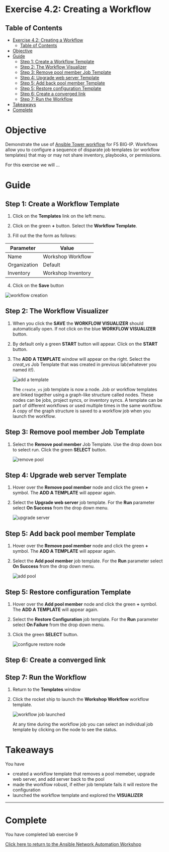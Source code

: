 # Exercise 4.2: Creating a Workflow

## Table of Contents

- [Exercise 4.2: Creating a Workflow](#exercise-42-creating-a-workflow)
  - [Table of Contents](#table-of-contents)
- [Objective](#objective)
- [Guide](#guide)
  - [Step 1: Create a Workflow Template](#step-1-create-a-workflow-template)
  - [Step 2: The Workflow Visualizer](#step-2-the-workflow-visualizer)
  - [Step 3: Remove pool member Job Template](#step-3-remove-pool-member-job-template)
  - [Step 4: Upgrade web server Template](#step-4-upgrade-web-server-template)
  - [Step 5: Add back pool member Template](#step-5-add-back-pool-member-template)
  - [Step 5: Restore configuration Template](#step-5-restore-configuration-template)
  - [Step 6: Create a converged link](#step-6-create-a-converged-link)
  - [Step 7: Run the Workflow](#step-7-run-the-workflow)
- [Takeaways](#takeaways)
- [Complete](#complete)

# Objective

Demonstrate the use of [Ansible Tower workflow](https://docs.ansible.com/ansible-tower/latest/html/userguide/workflows.html) for F5 BIG-IP.  Workflows allow you to configure a sequence of disparate job templates (or workflow templates) that may or may not share inventory, playbooks, or permissions.

For this exercise we will ...

# Guide

## Step 1: Create a Workflow Template

1. Click on the **Templates** link on the left menu.  

2. Click on the green **+** button. Select the **Workflow Template**.  

3. Fill out the the form as follows:

| Parameter | Value |
|---|---|
| Name  | Workshop Workflow  |
|  Organization |  Default |
|  Inventory |  Workshop Inventory |

4. Click on the **Save** button

![workflow creation](images/workflow.gif)

## Step 2: The Workflow Visualizer

1. When you click the **SAVE** the **WORKFLOW VISUALIZER** should automatically open.  If not click on the blue **WORKFLOW VISUALIZER** button.  

2. By default only a green **START** button will appear.  Click on the **START** button.  

3. The **ADD A TEMPLATE** window will appear on the right.  Select the *creat_vs* Job Template that was created in previous lab(whatever you named it!).

   ![add a template](images/add-a-template.png)

   The `create_vs` job template is now a node.  Job or workflow templates are linked together using a graph-like structure called nodes. These nodes can be jobs, project syncs, or inventory syncs. A template can be part of different workflows or used multiple times in the same workflow. A copy of the graph structure is saved to a workflow job when you launch the workflow.

## Step 3: Remove pool member Job Template

1.  Select the **Remove pool member** Job Template.  Use the drop down box to select run.  Click the green **SELECT** button.

    ![remove pool](images/remove_pool.png)

## Step 4: Upgrade web server Template

1.  Hover over the **Remove pool member** node and click the green **+** symbol.  The **ADD A TEMPLATE** will appear again.

2. Select the **Upgrade web server** job template.  For the **Run** parameter select **On Success** from the drop down menu.  

   ![upgrade server](images/upgrade_server.png)

## Step 5: Add back pool member Template

1.  Hover over the **Remove pool member** node and click the green **+** symbol.  The **ADD A TEMPLATE** will appear again.

2. Select the **Add pool member** job template.  For the **Run** parameter select **On Success** from the drop down menu.  

   ![add pool](images/add_pool.png)

## Step 5: Restore configuration Template

1.  Hover over the **Add pool member** node and click the green **+** symbol.  The **ADD A TEMPLATE** will appear again.

2. Select the **Restore Configuration** job template.  For the **Run** parameter select **On Failure** from the drop down menu.  
3. Click the green **SELECT** button.  

   ![configure restore node](images/configure-restore.png)

## Step 6: Create a converged link

## Step 7: Run the Workflow

1. Return to the **Templates** window

2. Click the rocket ship to launch the **Workshop Workflow** workflow template.

   ![workflow job launched](images/running-workflow.png)

    At any time during the workflow job you can select an individual job template by clicking on the node to see the status.

# Takeaways

You have
 - created a workflow template that removes a pool memeber, upgrade web server, and add server back to the pool
 - made the workflow robust, if either job template fails it will restore the configuration
 - launched the workflow template and explored the **VISUALIZER**

---

# Complete

You have completed lab exercise 9

[Click here to return to the Ansible Network Automation Workshop](../README.md)
